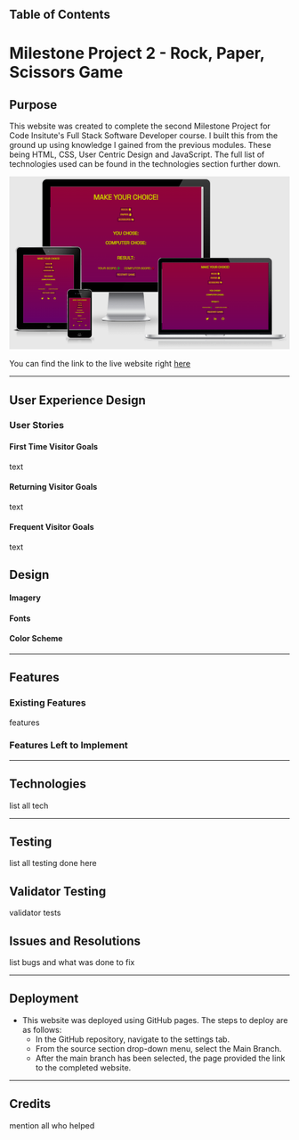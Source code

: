 ## Table of Contents

# Milestone Project 2 - Rock, Paper, Scissors Game
## Purpose
This website was created to complete the second Milestone Project for Code Insitute's Full Stack Software Developer course. I built this from the ground up using knowledge I gained from the previous modules. These being HTML, CSS, User Centric Design and JavaScript. The full list of technologies used can be found in the technologies section further down.

![Website Mock Up](assets/images/website-mock-up.png)

You can find the link to the live website right [here](https://jrdnbrkfld.github.io/pp2-rock-paper-scissors/)

***

## User Experience Design

### User Stories
#### First Time Visitor Goals
text

#### Returning Visitor Goals
text

#### Frequent Visitor Goals
text

## Design
#### Imagery

#### Fonts

#### Color Scheme

*** 

## Features

### Existing Features

features

### Features Left to Implement

*** 

## Technologies

list all tech

***

## Testing

list all testing done here

## Validator Testing

validator tests

## Issues and Resolutions

list bugs and what was done to fix

***

## Deployment

* This website was deployed using GitHub pages. The steps to deploy are as follows:
    * In the GitHub repository, navigate to the settings tab.
    * From the source section drop-down menu, select the Main Branch.
    * After the main branch has been selected, the page provided the link to the completed website.

***

## Credits

mention all who helped